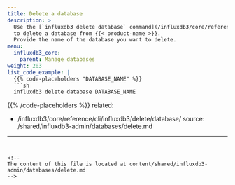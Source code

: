 ```yaml
---
title: Delete a database
description: >
  Use the [`influxdb3 delete database` command](/influxdb3/core/reference/cli/influxdb3/delete/database/)
  to delete a database from {{< product-name >}}.
  Provide the name of the database you want to delete.
menu:
  influxdb3_core:
    parent: Manage databases
weight: 203
list_code_example: |
  {{% code-placeholders "DATABASE_NAME" %}}
  ```sh
  influxdb3 delete database DATABASE_NAME
  ```
  {{% /code-placeholders %}}
related:
  - /influxdb3/core/reference/cli/influxdb3/delete/database/
source: /shared/influxdb3-admin/databases/delete.md
---
```


<!--
The content of this file is located at content/shared/influxdb3-admin/databases/delete.md
-->
